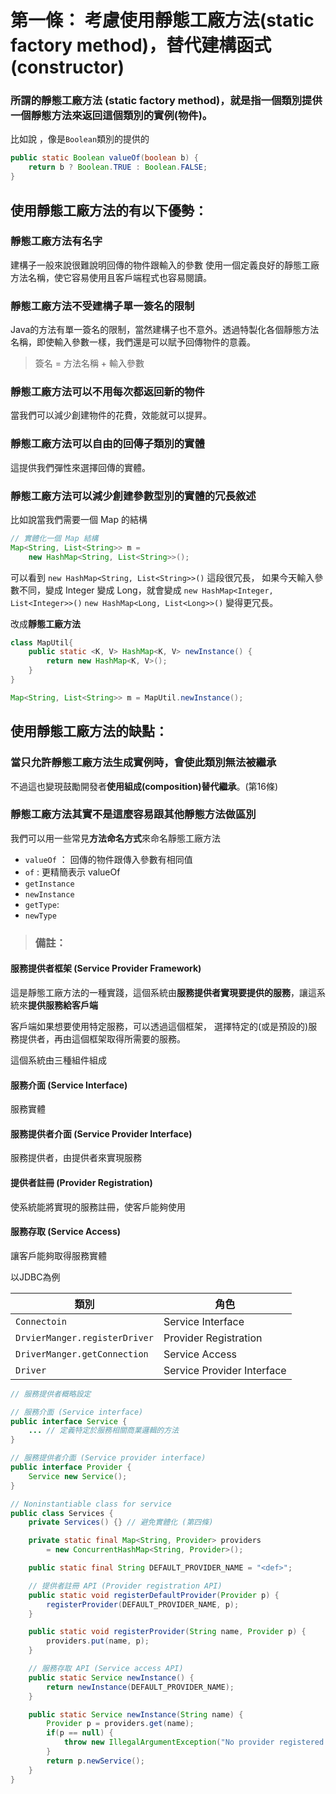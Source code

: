 # 第一條： 考慮使用靜態工廠方法(static factory method)，替代建構函式(constructor)

### 所謂的**靜態工廠方法 (static factory method)**，就是指一個類別提供一個靜態方法來返回這個類別的實例(物件)。

比如說 ，像是`Boolean`類別的提供的
```java
public static Boolean valueOf(boolean b) {
	return b ? Boolean.TRUE : Boolean.FALSE;
}
```

## 使用靜態工廠方法的有以下優勢：

### 靜態工廠方法有名字

建構子一般來說很難說明回傳的物件跟輸入的參數
使用一個定義良好的靜態工廠方法名稱，使它容易使用且客戶端程式也容易閱讀。


### 靜態工廠方法不受建構子單一簽名的限制

Java的方法有單一簽名的限制，當然建構子也不意外。透過特製化各個靜態方法名稱，即使輸入參數一樣，我們還是可以賦予回傳物件的意義。

>簽名 = 方法名稱 + 輸入參數


### 靜態工廠方法可以不用每次都返回新的物件

當我們可以減少創建物件的花費，效能就可以提昇。


### 靜態工廠方法可以自由的回傳子類別的實體

這提供我們彈性來選擇回傳的實體。


### 靜態工廠方法可以減少創建參數型別的實體的冗長敘述

比如說當我們需要一個 Map 的結構
```java
// 實體化一個 Map 結構
Map<String, List<String>> m = 
	new HashMap<String, List<String>>();
```
可以看到 `new HashMap<String, List<String>>()` 這段很冗長，
如果今天輸入參數不同，變成 Integer 變成 Long，就會變成
`new HashMap<Integer, List<Integer>>()`
`new HashMap<Long, List<Long>>()`
變得更冗長。


改成**靜態工廠方法**

```java
class MapUtil{
	public static <K, V> HashMap<K, V> newInstance() {
		return new HashMap<K, V>();
	}
}

Map<String, List<String>> m = MapUtil.newInstance();
```


## 使用靜態工廠方法的缺點：

### 當只允許靜態工廠方法生成實例時，會使此類別無法被繼承

不過這也變現鼓勵開發者**使用組成(composition)替代繼承**。(第16條)


### 靜態工廠方法其實不是這麼容易跟其他靜態方法做區別

我們可以用一些常見**方法命名方式**來命名靜態工廠方法

- `valueOf` ： 回傳的物件跟傳入參數有相同值
- `of` : 更精簡表示 valueOf
- `getInstance`
- `newInstance`
- `getType`: 
- `newType`


>### 備註：

#### 服務提供者框架 (Service Provider Framework)

這是靜態工廠方法的一種實踐，這個系統由**服務提供者實現要提供的服務**，讓這系統來**提供服務給客戶端**

客戶端如果想要使用特定服務，可以透過這個框架，
選擇特定的(或是預設的)服務提供者，再由這個框架取得所需要的服務。


這個系統由三種組件組成

#### 服務介面 (Service Interface)

服務實體


#### 服務提供者介面 (Service Provider Interface)

服務提供者，由提供者來實現服務


#### 提供者註冊 (Provider Registration)

使系統能將實現的服務註冊，使客戶能夠使用


#### 服務存取 (Service Access)

讓客戶能夠取得服務實體




以JDBC為例

 類別       	                   | 角色
-------------------------------|---------------
 `Connectoin` 				   | Service Interface
 `DrvierManger.registerDriver` | Provider Registration
 `DriverManger.getConnection`  | Service Access
 `Driver` 					   | Service Provider Interface


```java
// 服務提供者概略設定

// 服務介面 (Service interface)
public interface Service {
	... // 定義特定於服務相關商業邏輯的方法
}

// 服務提供者介面 (Service provider interface)
public interface Provider {
	Service new Service(); 
}

// Noninstantiable class for service 
public class Services {
	private Services() {} // 避免實體化 (第四條)

	private static final Map<String, Provider> providers 
		= new ConcurrentHashMap<String, Provider>();

	public static final String DEFAULT_PROVIDER_NAME = "<def>";

	// 提供者註冊 API (Provider registration API)
	public static void registerDefaultProvider(Provider p) {
		registerProvider(DEFAULT_PROVIDER_NAME, p);
	}

	public static void registerProvider(String name, Provider p) {
		providers.put(name, p);
	}

	// 服務存取 API (Service access API)
	public static Service newInstance() {
		return newInstance(DEFAULT_PROVIDER_NAME); 
	}

	public static Service newInstance(String name) {
		Provider p = providers.get(name);
		if(p == null) {
			throw new IllegalArgumentException("No provider registered with name: " + name);
		}
		return p.newService();
	}
}
```